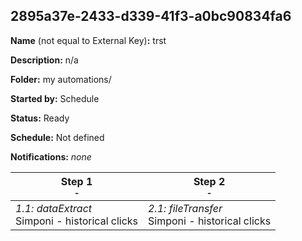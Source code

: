 ## 2895a37e-2433-d339-41f3-a0bc90834fa6

**Name** (not equal to External Key)**:** trst

**Description:** n/a

**Folder:** my automations/

**Started by:** Schedule

**Status:** Ready

**Schedule:** Not defined

**Notifications:** _none_


| Step 1<br>_<small>-</small>_ | Step 2<br>_<small>-</small>_ |
| --- | --- |
| _1.1: dataExtract_<br>Simponi - historical clicks | _2.1: fileTransfer_<br>Simponi - historical clicks |
